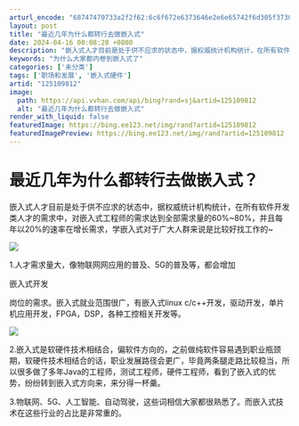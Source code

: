 ```yaml
---
arturl_encode: "68747470733a2f2f62:6c6f672e6373646e2e6e65742f6d305f37303931313434302f:61727469636c652f64657461696c732f313235313039383132"
layout: post
title: "最近几年为什么都转行去做嵌入式"
date: 2024-04-16 00:08:28 +0800
description: "嵌入式人才目前是处于供不应求的状态中，据权威统计机构统计，在所有软件开发类人才的需求中，对嵌入式工程"
keywords: "为什么大家都内卷到嵌入式了"
categories: ['未分类']
tags: ['职场和发展', '嵌入式硬件']
artid: "125109812"
image:
  path: https://api.vvhan.com/api/bing?rand=sj&artid=125109812
  alt: "最近几年为什么都转行去做嵌入式"
render_with_liquid: false
featuredImage: https://bing.ee123.net/img/rand?artid=125109812
featuredImagePreview: https://bing.ee123.net/img/rand?artid=125109812
---
```


# 最近几年为什么都转行去做嵌入式？

嵌入式人才目前是处于供不应求的状态中，据权威统计机构统计，在所有软件开发类人才的需求中，对嵌入式工程师的需求达到全部需求量的60%~80%，并且每年以20%的速率在增长需求，学嵌入式对于广大人群来说是比较好找工作的~

![](https://i-blog.csdnimg.cn/blog_migrate/995d71ec34b2d1d3654f0da57993827a.png)

1.人才需求量大，像物联网网应用的普及、5G的普及等，都会增加

嵌入式开发

岗位的需求。嵌入式就业范围很广，有嵌入式linux c/c++开发，驱动开发，单片机应用开发，FPGA，DSP，各种工控相关开发等。

![](https://i-blog.csdnimg.cn/blog_migrate/df69604f861c3ceacad4f80a4ec06261.png)

2.嵌入式是软硬件技术相结合，偏软件方向的，之前做纯软件容易遇到职业瓶颈期，软硬件技术相结合的话，职业发展路径会更广，毕竟两条腿走路比较稳当，所以很多做了多年Java的工程师，测试工程师，硬件工程师，看到了嵌入式的优势，纷纷转到嵌入式方向来，来分得一杯羹。

3.物联网、5G、人工智能、自动驾驶，这些词相信大家都很熟悉了。而嵌入式技术在这些行业的占比是非常重的。
